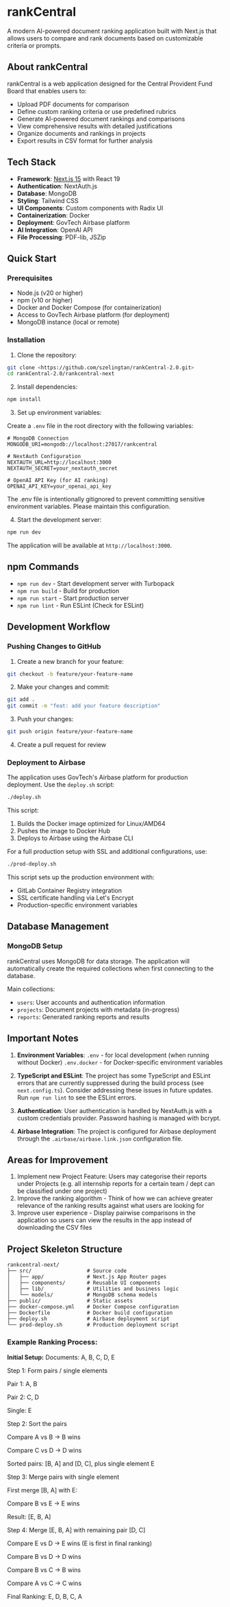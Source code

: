 # rankCentral

A modern AI-powered document ranking application built with Next.js that allows users to compare and rank documents based on customizable criteria or prompts.

## About rankCentral

rankCentral is a web application designed for the Central Provident Fund Board that enables users to:

- Upload PDF documents for comparison
- Define custom ranking criteria or use predefined rubrics
- Generate AI-powered document rankings and comparisons
- View comprehensive results with detailed justifications
- Organize documents and rankings in projects
- Export results in CSV format for further analysis

## Tech Stack

- **Framework**: [Next.js 15](https://nextjs.org/) with React 19
- **Authentication**: NextAuth.js
- **Database**: MongoDB
- **Styling**: Tailwind CSS
- **UI Components**: Custom components with Radix UI
- **Containerization**: Docker
- **Deployment**: GovTech Airbase platform
- **AI Integration**: OpenAI API
- **File Processing**: PDF-lib, JSZip

## Quick Start

### Prerequisites

- Node.js (v20 or higher)
- npm (v10 or higher)
- Docker and Docker Compose (for containerization)
- Access to GovTech Airbase platform (for deployment)
- MongoDB instance (local or remote)

### Installation

1. Clone the repository:

```bash
git clone <https://github.com/szelingtan/rankCentral-2.0.git>
cd rankCentral-2.0/rankcentral-next
```

2. Install dependencies:

```bash
npm install
```

3. Set up environment variables:

Create a `.env` file in the root directory with the following variables:

```env
# MongoDB Connection
MONGODB_URI=mongodb://localhost:27017/rankcentral

# NextAuth Configuration
NEXTAUTH_URL=http://localhost:3000
NEXTAUTH_SECRET=your_nextauth_secret

# OpenAI API Key (for AI ranking)
OPENAI_API_KEY=your_openai_api_key
```

The .env file is intentionally gitignored to prevent committing sensitive environment variables. Please maintain this configuration.

4. Start the development server:

```bash
npm run dev
```

The application will be available at `http://localhost:3000`.

## npm Commands

- `npm run dev` - Start development server with Turbopack
- `npm run build` - Build for production
- `npm run start` - Start production server
- `npm run lint` - Run ESLint (Check for ESLint)

## Development Workflow

### Pushing Changes to GitHub

1. Create a new branch for your feature:

```bash
git checkout -b feature/your-feature-name
```

2. Make your changes and commit:

```bash
git add .
git commit -m "feat: add your feature description"
```

3. Push your changes:

```bash
git push origin feature/your-feature-name
```

4. Create a pull request for review

### Deployment to Airbase

The application uses GovTech's Airbase platform for production deployment. Use the `deploy.sh` script:

```bash
./deploy.sh
```

This script:

1. Builds the Docker image optimized for Linux/AMD64
2. Pushes the image to Docker Hub
3. Deploys to Airbase using the Airbase CLI

For a full production setup with SSL and additional configurations, use:

```bash
./prod-deploy.sh
```

This script sets up the production environment with:

- GitLab Container Registry integration
- SSL certificate handling via Let's Encrypt
- Production-specific environment variables

## Database Management

### MongoDB Setup

rankCentral uses MongoDB for data storage. The application will automatically create the required collections when first connecting to the database.

Main collections:

- `users`: User accounts and authentication information
- `projects`: Document projects with metadata (in-progress)
- `reports`: Generated ranking reports and results

## Important Notes

1. **Environment Variables**:
   `.env` - for local development (when running without Docker)
   `.env.docker` - for Docker-specific environment variables

2. **TypeScript and ESLint**: The project has some TypeScript and ESLint errors that are currently suppressed during the build process (see `next.config.ts`). Consider addressing these issues in future updates. Run `npm run lint` to see the ESLint errors.

3. **Authentication**: User authentication is handled by NextAuth.js with a custom credentials provider. Password hashing is managed with bcrypt.

4. **Airbase Integration**: The project is configured for Airbase deployment through the `.airbase/airbase.link.json` configuration file.

## Areas for Improvement

1. Implement new Project Feature: Users may categorise their reports under Projects (e.g. all internship reports for a certain team / dept can be classified under one project)
2. Improve the ranking algorithm - Think of how we can achieve greater relevance of the ranking results against what users are looking for
3. Improve user experience - Display pairwise comparisons in the application so users can view the results in the app instead of downloading the CSV files

## Project Skeleton Structure

```
rankcentral-next/
├── src/                  # Source code
│   ├── app/              # Next.js App Router pages
│   ├── components/       # Reusable UI components
│   ├── lib/              # Utilities and business logic
│   └── models/           # MongoDB schema models
├── public/               # Static assets
├── docker-compose.yml    # Docker Compose configuration
├── Dockerfile            # Docker build configuration
├── deploy.sh             # Airbase deployment script
└── prod-deploy.sh        # Production deployment script
```

### Example Ranking Process:

**Initial Setup:**
Documents: A, B, C, D, E

Step 1: Form pairs / single elements

Pair 1: A, B

Pair 2: C, D

Single: E

Step 2: Sort the pairs

Compare A vs B → B wins

Compare C vs D → D wins

Sorted pairs: [B, A] and [D, C], plus single element E

Step 3: Merge pairs with single element

First merge [B, A] with E:

Compare B vs E → E wins

Result: [E, B, A]

Step 4: Merge [E, B, A] with remaining pair [D, C]

Compare E vs D → E wins (E is first in final ranking)

Compare B vs D → D wins

Compare B vs C → B wins

Compare A vs C → C wins

Final Ranking: E, D, B, C, A
